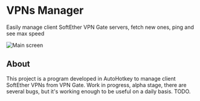 # VPNs Manager

Easily manage client SoftEther VPN Gate servers, fetch new ones, ping and see max speed

![Main screen](https://i.imgur.com/W0vHDI2.png)

## About

This project is a program developed in AutoHotkey to manage client SoftEther VPNs from VPN Gate. Work in progress, alpha stage, there are several bugs, but it's working enough to be useful on a daily basis.  TODO.
